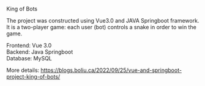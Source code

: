 King of Bots 
    
The project was constructed using Vue3.0 and JAVA Springboot framework. It is a two-player game: each user (bot) controls a snake in order to win the game.
    
Frontend: Vue 3.0   
Backend: Java Springboot   
Database: MySQL    
    
More details: https://blogs.boliu.ca/2022/09/25/vue-and-springboot-project-king-of-bots/

